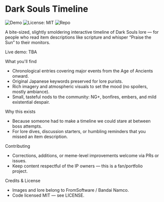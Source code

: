 # Dark Souls Timeline

![Demo](https://img.shields.io/badge/demo-GitHub%20Pages-blue) ![License: MIT](https://img.shields.io/badge/license-MIT-lightgrey) ![Repo](https://img.shields.io/badge/repo-dark--souls--timeline-black)

A bite-sized, slightly smoldering interactive timeline of Dark Souls lore — for people who read item descriptions like scripture and whisper “Praise the Sun” to their monitors.

Live demo: TBA

What you'll find
- Chronological entries covering major events from the Age of Ancients onward.
- Original Japanese keywords preserved for lore purists.
- Rich imagery and atmospheric visuals to set the mood (no spoilers, mostly ambiance).
- Small, tasteful nods to the community: NG+, bonfires, embers, and mild existential despair.

Why this exists
- Because someone had to make a timeline we could stare at between boss attempts.
- For lore dives, discussion starters, or humbling reminders that you missed an item description.

Contributing
- Corrections, additions, or meme-level improvements welcome via PRs or issues.
- Keep content respectful of the IP owners — this is a fan/portfolio project.

Credits & License
- Images and lore belong to FromSoftware / Bandai Namco.
- Code licensed MIT — see LICENSE.
